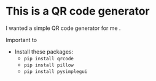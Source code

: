 # This is a QR code generator

I wanted a simple QR code generator for me .

Important to

- Install these packages:
  - `pip install qrcode`
  - `pip install pillow`
  - `pip install pysimplegui`
